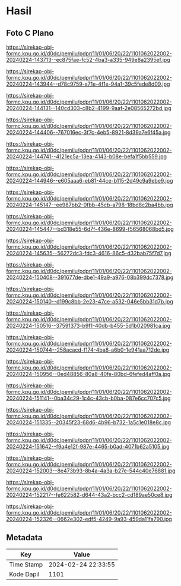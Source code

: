 # Hasil

## Foto C Plano

https://sirekap-obj-formc.kpu.go.id/d0dc/pemilu/pdpr/11/01/06/20/22/1101062022002-20240224-143713--ec875fae-fc52-4ba3-a335-949e8a2395ef.jpg

https://sirekap-obj-formc.kpu.go.id/d0dc/pemilu/pdpr/11/01/06/20/22/1101062022002-20240224-143944--d78c9759-a71e-4f1e-94a1-39c5fede8d09.jpg

https://sirekap-obj-formc.kpu.go.id/d0dc/pemilu/pdpr/11/01/06/20/22/1101062022002-20240224-144131--140cd303-c8b2-4199-9aaf-2e08565272bd.jpg

https://sirekap-obj-formc.kpu.go.id/d0dc/pemilu/pdpr/11/01/06/20/22/1101062022002-20240224-144406--767016ec-3f7c-4eb5-8921-8d39a7e6f45a.jpg

https://sirekap-obj-formc.kpu.go.id/d0dc/pemilu/pdpr/11/01/06/20/22/1101062022002-20240224-144741--4121ec5a-13ea-4143-b08e-befa1f5bb559.jpg

https://sirekap-obj-formc.kpu.go.id/d0dc/pemilu/pdpr/11/01/06/20/22/1101062022002-20240224-144946--e605aaa6-eb81-44ce-b115-2d49c9a9ebe9.jpg

https://sirekap-obj-formc.kpu.go.id/d0dc/pemilu/pdpr/11/01/06/20/22/1101062022002-20240224-145147--ee987bb2-0fbb-45cb-a798-18bd8c2ba4bb.jpg

https://sirekap-obj-formc.kpu.go.id/d0dc/pemilu/pdpr/11/01/06/20/22/1101062022002-20240224-145447--bd318e55-6d7f-436e-8699-f56568068bd5.jpg

https://sirekap-obj-formc.kpu.go.id/d0dc/pemilu/pdpr/11/01/06/20/22/1101062022002-20240224-145635--56272dc3-fdc3-4616-86c5-d32bab75f7d7.jpg

https://sirekap-obj-formc.kpu.go.id/d0dc/pemilu/pdpr/11/01/06/20/22/1101062022002-20240224-150408--391677de-dbe1-49a9-a976-08b399dc7378.jpg

https://sirekap-obj-formc.kpu.go.id/d0dc/pemilu/pdpr/11/01/06/20/22/1101062022002-20240224-150140--d199c8bb-2e23-47ce-a532-046e5bb31d7b.jpg

https://sirekap-obj-formc.kpu.go.id/d0dc/pemilu/pdpr/11/01/06/20/22/1101062022002-20240224-150516--37591373-b9f1-40db-b455-5d1b020981ca.jpg

https://sirekap-obj-formc.kpu.go.id/d0dc/pemilu/pdpr/11/01/06/20/22/1101062022002-20240224-150744--258acacd-f174-4ba8-a6b0-1e941aa712de.jpg

https://sirekap-obj-formc.kpu.go.id/d0dc/pemilu/pdpr/11/01/06/20/22/1101062022002-20240224-150956--0ed48856-80a8-40fe-80bd-6fefed4aff0a.jpg

https://sirekap-obj-formc.kpu.go.id/d0dc/pemilu/pdpr/11/01/06/20/22/1101062022002-20240224-151141--0ba34c29-1c4c-43cb-b0ba-087e6cc707c5.jpg

https://sirekap-obj-formc.kpu.go.id/d0dc/pemilu/pdpr/11/01/06/20/22/1101062022002-20240224-151335--20345f23-68d6-4b96-b732-1a5c1e018e8c.jpg

https://sirekap-obj-formc.kpu.go.id/d0dc/pemilu/pdpr/11/01/06/20/22/1101062022002-20240224-151642--f9a4e12f-987e-4465-b0ad-4071b62a5105.jpg

https://sirekap-obj-formc.kpu.go.id/d0dc/pemilu/pdpr/11/01/06/20/22/1101062022002-20240224-152003--8e473b93-8b4a-4a3a-b27e-544c40e76881.jpg

https://sirekap-obj-formc.kpu.go.id/d0dc/pemilu/pdpr/11/01/06/20/22/1101062022002-20240224-152217--fe622582-d644-43a2-bcc2-cd189ae50ce8.jpg

https://sirekap-obj-formc.kpu.go.id/d0dc/pemilu/pdpr/11/01/06/20/22/1101062022002-20240224-152326--0662e302-edf5-4249-9a93-459da11fa790.jpg


## Metadata

| Key        | Value               |
| ---------- | ------------------- |
| Time Stamp | 2024-02-24 22:33:55 |
| Kode Dapil | 1101                |



